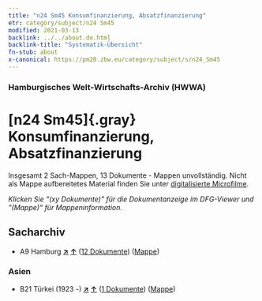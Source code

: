```yaml
---
title: "n24 Sm45 Konsumfinanzierung, Absatzfinanzierung"
etr: category/subject/n24 Sm45
modified: 2021-03-13
backlink: ../../about.de.html
backlink-title: "Systematik-Übersicht"
fn-stub: about
x-canonical: https://pm20.zbw.eu/category/subject/s/n24_Sm45
---
```


### Hamburgisches Welt-Wirtschafts-Archiv (HWWA)
# [n24 Sm45]{.gray}&#8201; Konsumfinanzierung, Absatzfinanzierung&#160; 




Insgesamt 2 Sach-Mappen, 13 Dokumente - Mappen unvollständig.
Nicht als Mappe aufbereitetes Material finden Sie unter [digitalisierte Microfilme](/film/h1_sh.de.html).

_Klicken Sie "(xy Dokumente)" für die Dokumentanzeige im DFG-Viewer und "(Mappe)" für Mappeninformation._

## Sacharchiv



- A9 Hamburg [**&nearr;**](../../../geo/i/140905/about.de.html "Hamburg (alle Mappen)") [**&uarr;**](../../../geo/about.de.html#A9 "Ländersystematik") (<a href="https://pm20.zbw.eu/dfgview/sh/140905,145417" title="über: Hamburg : Konsumfinanzierung, Absatzfinanzierung" target="_blank">12 Dokumente</a>) ([Mappe](../../../../folder/sh/1409xx/140905/1454xx/145417/about.de.html))

### Asien

- B21 Türkei (1923 -) [**&nearr;**](../../../geo/i/141111/about.de.html "Türkei (1923 -) (alle Mappen)") [**&uarr;**](../../../geo/about.de.html#B21 "Ländersystematik") (<a href="https://pm20.zbw.eu/dfgview/sh/141111,145417" title="über: Türkei (1923 -) : Konsumfinanzierung, Absatzfinanzierung" target="_blank">1 Dokumente</a>) ([Mappe](../../../../folder/sh/1411xx/141111/1454xx/145417/about.de.html))



